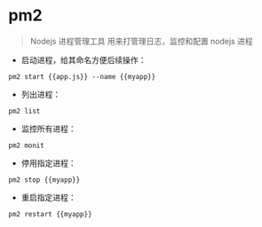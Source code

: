 # pm2

> Nodejs 进程管理工具
> 用来打管理日志，监控和配置 nodejs 进程

- 启动进程，给其命名方便后续操作：

`pm2 start {{app.js}} --name {{myapp}}`

- 列出进程：

`pm2 list`

- 监控所有进程：

`pm2 monit`

- 停用指定进程：

`pm2 stop {{myapp}}`

- 重启指定进程：

`pm2 restart {{myapp}}`

[#]: contributors: ([李峰])